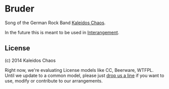 Bruder
======

Song of the German Rock Band [Kaleidos Chaos](http://kaleidos-chaos.de).

In the future this is meant to be used in [Interangement](https://github.com/Xiphe/Interangement).

License
-------

(c) 2014 Kaleidos Chaos

Right now, we're evaluating License models like CC, Beerware, WTFPL.  
Until we update to a common model, please just [drop us a line](mailto:contribute@kaleidos-chaos.de)
if you want to use, modify or contribute to our arrangements.